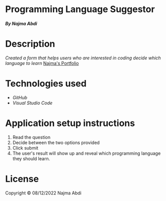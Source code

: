 # **Programming Language Suggestor**
##### By Najma Abdi

# Description
  *Created a form that helps users who are interested in coding decide which language to learn*
  [Najma's Portfolio](https://anajmabdi.github.io/Portfolio-webpage/)

# Technologies used
- *GitHub*
- *Visual Studio Code*

# Application setup instructions
1. Read the question
2. Decide between the two options provided
3. Click submit
4. The user's result will show up and reveal which programming language they should learn.


# License
  Copyright &copy; 08/12/2022 Najma Abdi